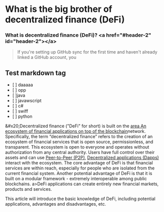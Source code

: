 <h1>What is the big brother of decentralized finance (DeFi)</h1>
<h3>What is decentralized finance (DeFi)? &lt;a href=&quot;#header-2&quot; id=&quot;header-2&quot;&gt;&lt;/a&gt;</h3>
<blockquote>
<p>If you're setting up GitHub sync for the first time and haven't already linked a GitHub account, you</p>
</blockquote>
<h2>Test markdown tag</h2>
<ul>
<li>[ ] daaaaa</li>
<li>[ ] opp</li>
<li>[ ]java</li>
<li>[ ] javawscript</li>
<li>[ ] c#</li>
<li>[ ] swiff</li>
<li>[ ] python</li>
</ul>
<p>&amp;#x20;Decentralized finance ("DeFi" for short) is built on the <a href="https://academy.binance.com/zh/articles/how-does-blockchain-work"> area An ecosystem of financial applications on top of the blockchain</a>network. Specifically, the term “decentralized finance” refers to the creation of an ecosystem of financial services that is open source, permissionless, and transparent. This ecosystem is open to everyone and operates without authorization from any central authority. Users have full control over their assets and can use <a href="https://academy.binance.com/zh/articles/peer-to-peer-networks-explained">Peer-to-Peer (P2P)</a>, <a href="https://academy.binance.com/glossary/decentralized-application">Decentralized applications (Dapps)</a> interact with the ecosystem. The core advantage of DeFi is that financial services are within reach, especially for people who are isolated from the current financial system. Another potential advantage of DeFi is that it is built on a modular framework - extremely interoperable among public blockchains. a>DeFi applications can create entirely new financial markets, products and services. </p>
<p>This article will introduce the basic knowledge of DeFi, including potential applications, advantages and disadvantages, etc. </p>